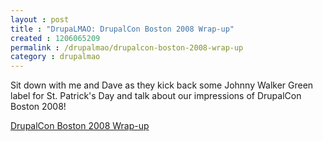 ```yaml
---
layout : post
title : "DrupaLMAO: DrupalCon Boston 2008 Wrap-up"
created : 1206065209
permalink : /drupalmao/drupalcon-boston-2008-wrap-up
category : drupalmao
---
```

Sit down with me and Dave as they kick back some Johnny Walker Green label for St. Patrick's Day and talk about our impressions of DrupalCon Boston 2008!

<a href="http://drupalmao.com/drupalcon-boston-2008-wrap-up">DrupalCon Boston 2008 Wrap-up</a>

